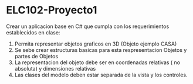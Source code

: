 # ELC102-Proyecto1

Crear un aplicacion base en C# que cumpla con los requerimientos establecidos en clase:
1. Permita representar objetos graficos en 3D (Objeto ejemplo CASA)
2. Se sebe crear estructuras basicas para esta respresentacion Objetos y partes de Objetos
3. La representacion del objeto debe ser en coordenadas relativas ( no absoluta) y dimensiones relativas
4. Las clases del modelo deben estar separada de la vista y los controles.
